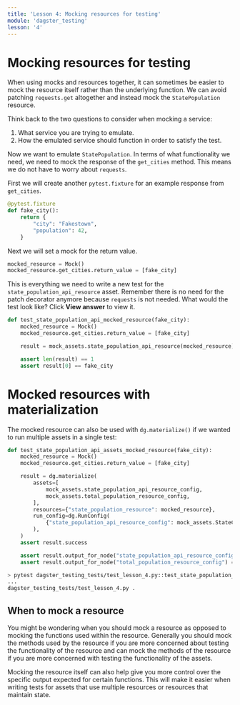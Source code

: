 ```yaml
---
title: 'Lesson 4: Mocking resources for testing'
module: 'dagster_testing'
lesson: '4'
---
```


# Mocking resources for testing

When using mocks and resources together, it can sometimes be easier to mock the resource itself rather than the underlying function. We can avoid patching `requests.get` altogether and instead mock the `StatePopulation` resource.

Think back to the two questions to consider when mocking a service:

1. What service you are trying to emulate.
2. How the emulated service should function in order to satisfy the test.

Now we want to emulate `StatePopulation`. In terms of what functionality we need, we need to mock the response of the `get_cities` method. This means we do not have to worry about `requests`. 

First we will create another `pytest.fixture` for an example response from `get_cities`.

```python
@pytest.fixture
def fake_city():
    return {
        "city": "Fakestown",
        "population": 42,
    }
```

Next we will set a mock for the return value.

```python
mocked_resource = Mock()
mocked_resource.get_cities.return_value = [fake_city]
```

This is everything we need to write a new test for the `state_population_api_resource` asset. Remember there is no need for the patch decorator anymore because `requests` is not needed. What would the test look like? Click **View answer** to view it.

```python {% obfuscated="true" %}
def test_state_population_api_mocked_resource(fake_city):
    mocked_resource = Mock()
    mocked_resource.get_cities.return_value = [fake_city]

    result = mock_assets.state_population_api_resource(mocked_resource)

    assert len(result) == 1
    assert result[0] == fake_city
```

# Mocked resources with materialization

The mocked resource can also be used with `dg.materialize()` if we wanted to run multiple assets in a single test:

```python 
def test_state_population_api_assets_mocked_resource(fake_city):
    mocked_resource = Mock()
    mocked_resource.get_cities.return_value = [fake_city]

    result = dg.materialize(
        assets=[
            mock_assets.state_population_api_resource_config,
            mock_assets.total_population_resource_config,
        ],
        resources={"state_population_resource": mocked_resource},
        run_config=dg.RunConfig(
            {"state_population_api_resource_config": mock_assets.StateConfig(name="ny")}
        ),
    )
    assert result.success

    assert result.output_for_node("state_population_api_resource_config") == [fake_city]
    assert result.output_for_node("total_population_resource_config") == 42
```

```bash
> pytest dagster_testing_tests/test_lesson_4.py::test_state_population_api_assets_mocked_resource
...
dagster_testing_tests/test_lesson_4.py .                                                          [100%]
```

## When to mock a resource

You might be wondering when you should mock a resource as opposed to mocking the functions used within the resource. Generally you should mock the methods used by the resource if you are more concerned about testing the functionality of the resource and can mock the methods of the resource if you are more concerned with testing the functionality of the assets.

Mocking the resource itself can also help give you more control over the specific output expected for certain functions. This will make it easier when writing tests for assets that use multiple resources or resources that maintain state.
